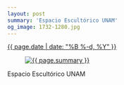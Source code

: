 ```yaml
---
layout: post
summary: 'Espacio Escultórico UNAM'
og_image: 1732-1280.jpg
---
```


<div class="post">
 <time>
  <a href="/1732">
   {{ page.date | date: "%B %-d, %Y" }}
  </a>
 </time>
 <a href="/1732">
  <figure data-taken="2/7/2023">
   <img alt="{{ page.summary }}" sizes="(min-width: 700px) 50vw, calc(100vw - 2rem)" src="{{ site.assets_url }}/1732-640.jpg" srcset="{{ site.assets_url }}/1732-320.jpg 320w, {{ site.assets_url }}/1732-640.jpg 640w, {{ site.assets_url }}/1732-960.jpg 960w, {{ site.assets_url }}/1732-1280.jpg 1280w"/>
  </figure>
 </a>
 <span>
  Espacio Escultórico UNAM
 </span>
</div>
